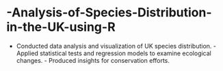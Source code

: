 # -Analysis-of-Species-Distribution-in-the-UK-using-R
- Conducted data analysis and visualization of UK species distribution. - Applied statistical tests and regression models to examine ecological changes. - Produced insights for conservation efforts.
